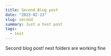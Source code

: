 ```yaml
---
title: Second Blog post
date: "2023-02-23"
slug: second
summary: Just a test post
tags:
  - test
---
```

Second blog post! nest folders are working fine